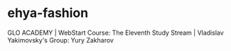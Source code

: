 # ehya-fashion
GLO ACADEMY | WebStart Course: The Eleventh Study Stream | Vladislav Yakimovsky's Group: Yury Zakharov
